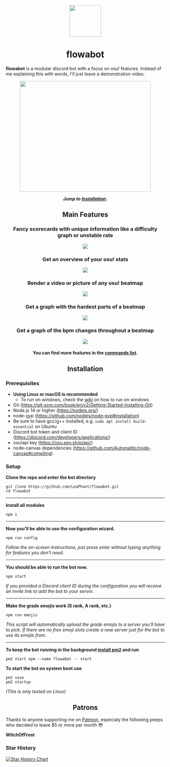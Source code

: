 <p align="center"><img width="100" height="100" src="https://i.imgur.com/LJjnN1r.png"></p>

<h1 align="center">flowabot</h1>

**flowabot** is a modular discord bot with a focus on osu! features. Instead of me explaining this with words, I'll just leave a demonstration video:

<p align="center"><a target="_blank" href="https://streamable.com/12ybd"><img width="415px" height="350px" src="https://i.imgur.com/oixZ9tK.png"></img></a></p>

<p align="center"><b><i>Jump to <a href="#Installation">Installation</a>.</b></i></p>

<h2 align="center">Main Features</h2>

<h3 align="center">Fancy scorecards with unique information like a difficulty graph or unstable rate</h3>

<p align="center"><img src="https://i.imgur.com/WoJ4Dve.png"></img></p>

<h3 align="center">Get an overview of your osu! stats</h3>

<p align="center"><img src="https://i.imgur.com/wixlCi9.png"></img></p>

<h3 align="center">Render a video or picture of any osu! beatmap</h3>

<p align="center"><img src="https://i.imgur.com/I8eARhO.gif"></img></p>

<h3 align="center">Get a graph with the hardest parts of a beatmap</h3>

<p align="center"><img src="https://i.imgur.com/C2dDkA5.png"></img></p>

<h3 align="center">Get a graph of the bpm changes throughout a beatmap</h3>

<p align="center"><img src="https://i.imgur.com/RaqLCL5.png"></img></p>

<h4 align="center">You can find more features in the <a href="COMMANDS.md">commands list</a>.</h4>

<h2 id="Installation" align="center">Installation</h2>

### Prerequisites

- **Using Linux or macOS is recommended**
    - To run on windows, check the [wiki](https://github.com/ParaliyzedEvo/flowabot/wiki) on how to run on windows
- Git (https://git-scm.com/book/en/v2/Getting-Started-Installing-Git)
- Node.js 14 or higher (https://nodejs.org/)
- node-gyp (https://github.com/nodejs/node-gyp#installation)
- Be sure to have gcc/g++ installed, e.g. `sudo apt install build-essential` on Ubuntu
- Discord bot token and client ID (https://discord.com/developers/applications/)
- osu!api key (https://osu.ppy.sh/p/api/)
- node-canvas dependencies (https://github.com/Automattic/node-canvas#compiling)

### Setup

**Clone the repo and enter the bot directory**

    git clone https://github.com/LeaPhant/flowabot.git
    cd flowabot

---
**Install all modules**

    npm i


---

**Now you'll be able to use the configuration wizard.**

    npm run config
    
*Follow the on-screen instructions, just press enter without typing anything for features you don't need.*

---

**You should be able to run the bot now.**

    npm start
    
*If you provided a Discord client ID during the configuration you will receive an invite link to add the bot to your server.*

---

**Make the grade emojis work (S rank, A rank, etc.)**

    npm run emojis
    
*This script will automatically upload the grade emojis to a server you'll have to pick. If there are no free emoji slots create a new server just for the bot to use its emojis from.*

---

**To keep the bot running in the background [install pm2](http://pm2.keymetrics.io/docs/usage/quick-start/) and run**

    pm2 start npm --name flowabot -- start
    
**To start the bot on system boot use**

    pm2 save
    pm2 startup
    
*(This is only tested on Linux)*

<h2 align="center">Patrons</h2>

Thanks to anyone supporting me on [Patreon](https://www.patreon.com/LeaPhant), especialy the following peeps who decided to leave $5 or more per month 😳 

**WitchOfFrost**

### Star History

<a href="https://star-history.com/#Paraliyzedevo/flowabot&Date">
 <picture>
   <source media="(prefers-color-scheme: dark)" srcset="https://api.star-history.com/svg?repos=Paraliyzedevo/flowabot&type=Date&theme=dark" />
   <source media="(prefers-color-scheme: light)" srcset="https://api.star-history.com/svg?repos=Paraliyzedevo/flowabot&type=Date" />
   <img alt="Star History Chart" src="https://api.star-history.com/svg?repos=Paraliyzedevo/flowabot&type=Date" />
 </picture>
</a>
